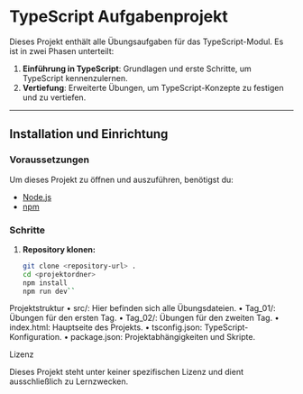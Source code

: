 # TypeScript Aufgabenprojekt

Dieses Projekt enthält alle Übungsaufgaben für das TypeScript-Modul. Es ist in zwei Phasen unterteilt:

1. **Einführung in TypeScript**: Grundlagen und erste Schritte, um TypeScript kennenzulernen.
2. **Vertiefung**: Erweiterte Übungen, um TypeScript-Konzepte zu festigen und zu vertiefen.

---

## Installation und Einrichtung

### Voraussetzungen
Um dieses Projekt zu öffnen und auszuführen, benötigst du:
- [Node.js](https://nodejs.org) 
- [npm](https://www.npmjs.com/) 


### Schritte
1. **Repository klonen:**
   ```bash
   git clone <repository-url> .
   cd <projektordner>
   npm install
   npm run dev``

Projektstruktur
	•	src/: Hier befinden sich alle Übungsdateien.
	•	Tag_01/: Übungen für den ersten Tag.
	•	Tag_02/: Übungen für den zweiten Tag.
	•	index.html: Hauptseite des Projekts.
	•	tsconfig.json: TypeScript-Konfiguration.
	•	package.json: Projektabhängigkeiten und Skripte.

Lizenz

Dieses Projekt steht unter keiner spezifischen Lizenz und dient ausschließlich zu Lernzwecken.